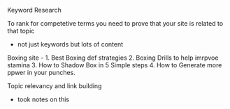 Keyword Research

To rank for competetive terms you need to prove that your site is related to that topic
- not just keywords but lots of content

Boxing site - 1. Best Boxing def strategies 
                2. Boxing Drills to help imrpvoe stamina
                3. How to Shadow Box in 5 Simple steps
                4. How to Generate more ppwer in your punches.

Topic relevancy and link building 
- took notes on this 

